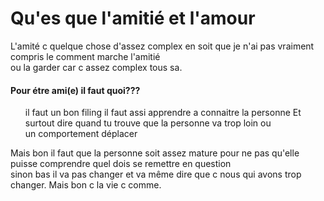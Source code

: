 <html> 
  <head> 
  <p><h1> Qu'es que l'amitié et l'amour</h1></p>
  </head>
  <body> 
    <p> L'amité c quelque chose d'assez complex en soit que je n'ai pas vraiment compris le comment marche l'amitié <br/>
    ou la garder car c assez complex tous sa. </p>
    <p> <h4> Pour étre ami(e) il faut quoi???</h4></p>
    <ol> 
    <il> il faut un bon filing</il>
    <il> il faut assi apprendre a connaitre la personne</il>
    <il> Et surtout dire quand tu trouve que la personne va trop loin ou <br/>
    un comportement déplacer</il></ol>
    <p> Mais bon il faut que la personne soit assez mature pour ne pas qu'elle puisse comprendre quel dois se remettre en question <br/>
    sinon bas il va pas changer et va même dire que c nous qui avons trop changer. Mais bon c la vie c comme. </p>
    <img nom="coeur1"/> 
  </body>
</html> 
